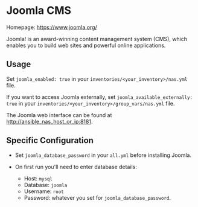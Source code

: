 # Joomla CMS

Homepage: <https://www.joomla.org/>

Joomla! is an award-winning content management system (CMS), which enables you to build web sites and powerful online applications.

## Usage

Set `joomla_enabled: true` in your `inventories/<your_inventory>/nas.yml` file.

If you want to access Joomla externally, set `joomla_available_externally: true` in your `inventories/<your_inventory>/group_vars/nas.yml` file.

The Joomla web interface can be found at <http://ansible_nas_host_or_ip:8181>.

## Specific Configuration

- Set `joomla_database_password` in your `all.yml` before installing Joomla.

- On first run you'll need to enter database details:
  - Host: `mysql`
  - Database: `joomla`
  - Username: `root`
  - Password: whatever you set for `joomla_database_password`.
